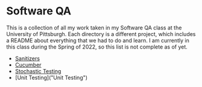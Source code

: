 # Software QA

This is a collection of all my work taken in my Software QA class at the University of Pittsburgh. Each directory is a different project, which includes a README about everything that we had to do and learn.  I am currently in this class during the Spring of 2022, so this list is not complete as of yet.

 - [Sanitizers](Sanitizers)
 - [Cucumber](Gherkin_Cucumber)
 - [Stochastic Testing](JUnit_Quickcheck)
 - [Unit Testing]("Unit Testing")

